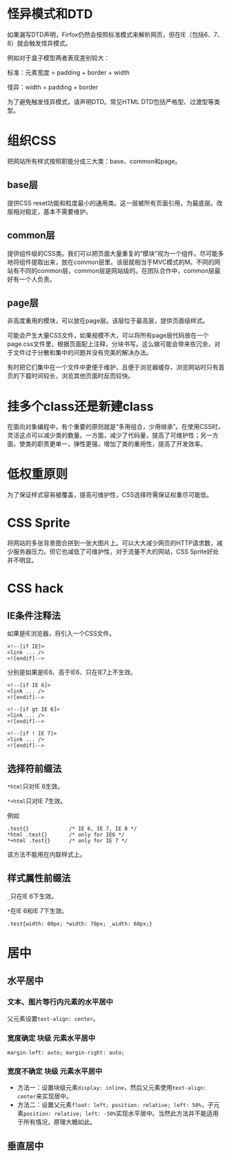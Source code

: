 # 怪异模式和DTD

如果漏写DTD声明，Firfox仍然会按照标准模式来解析网页，但在IE（包括6、7、8）就会触发怪异模式。

例如对于盒子模型两者表现差别较大：

标准：元素宽度 = padding + border + width

怪异：width = padding + border

为了避免触发怪异模式，请声明DTD。常见HTML DTD包括严格型、过渡型等类型。 

# 组织CSS

把网站所有样式按照职能分成三大类：base、common和page。

## base层

提供CSS reset功能和粒度最小的通用类。这一层被所有页面引用，为最底层。改层相对稳定，基本不需要维护。

## common层

提供组件级的CSS类。我们可以把页面大量重复的“模块”视为一个组件。尽可能多地将组件提取出来，放在common层里。该层就相当于MVC模式的M。不同的网站有不同的common层，common层是网站级的。在团队合作中，common层最好有一个人负责。

## page层

非高度重用的模块，可以放在page层。该层位于最高层，提供页面级样式。

可能会产生大量CSS文件，如果规模不大，可以将所有page层代码放在一个page.css文件里，根据页面配上注释，分块书写。这么做可能会带来些冗余，对于文件过于分散和集中的问题并没有完美的解决办法。

有时把它们集中在一个文件中更便于维护，且便于浏览器缓存，浏览网站时只有首页的下载时间较长，浏览其他页面时反而较快。

# 挂多个class还是新建class

在面向对象编程中，有个重要的原则就是“多用组合，少用继承”。在使用CSS时，灵活这点可以减少类的数量。一方面，减少了代码量，提高了可维护性；另一方面，使类的职责更单一，弹性更强，增加了类的重用性，提高了开发效率。

# 低权重原则

为了保证样式容易被覆盖，提高可维护性，CSS选择符需保证权重尽可能低。

# CSS Sprite

将网站的多张背景图合拼到一张大图片上。可以大大减少网页的HTTP请求数，减少服务器压力。但它也减低了可维护性，对于流量不大的网站，CSS Sprite好处并不明显。

# CSS hack

## IE条件注释法

如果是IE浏览器，将引入一个CSS文件。

	<!--[if IE]>
	<link ... />
	<![endif]-->

分别是如果是IE6、高于IE6、只在IE7上不生效。

	<!--[if IE 6]>
	<link ... />
	<![endif]-->

	<!--[if gt IE 6]>
	<link ... />
	<![endif]-->

	<!--[if ! IE 7]>
	<link ... />
	<![endif]-->

## 选择符前缀法

`*html`只对IE 6生效。

`*+html`只对IE 7生效。

例如

	.test{}				/* IE 6, IE 7, IE 8 */
	*html .test{}		/* only for IE6 */
	*+html .test{}		/* only for IE 7 */

该方法不能用在内联样式上。

## 样式属性前缀法

`_`只在IE 6下生效。

`*`在IE 6和IE 7下生效。

	.test{width: 80px; *width: 70px; _width: 60px;}

# 居中

## 水平居中

### 文本、图片等行内元素的水平居中

父元素设置`text-align: center`。

### 宽度确定 块级 元素水平居中

`margin-left: auto; margin-right: auto;`

### 宽度不确定 块级 元素水平居中

* 方法一：设置块级元素`display: inline`，然后父元素使用`text-align: center`来实现居中。
* 方法二：设置父元素`float: left; position: relative; left: 50%`，子元素`position: relative; left: -50%`实现水平居中。当然此方法并不能适用于所有情况，原理大概如此。

## 垂直居中

### 